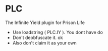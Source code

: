 # PLC

The Infinite Yield plugin for Prison Life

- Use loadstring ( PLC.IY ). You dont have do
- Don't deobfuscate it. ok
- Also don't claim it as your own
